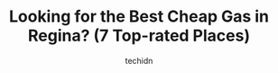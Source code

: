 ---
layout: ampstory
image: https://i0.wp.com/www.auto.or.id/wp-content/uploads/2023/06/co-op-gas-bar-0-regina-1686325114.jpeg?resize=640,853
author: techidn
featured: false
description: Regina, Saskatchewan, Canada is a haven for Cheap Gas enthusiasts, boasting an impressive array of 7 top-notch establishments. Whether youre a seasoned connoisseur or simply curious to expl
title: Looking for the Best Cheap Gas in Regina? (7 Top-rated Places)
cover:
   title: Looking for the Best Cheap Gas in Regina? (7 Top-rated Places)
   subtitle: AUTO.OR.ID
   background: https://www.auto.or.id/wp-content/uploads/2023/06/co-op-gas-bar-0-regina-1686325114.jpeg

pages: 
 - layout: thirds
   top: <h1>#1 Domo - Albert St.</h1>
   bottom: "<p>Absolutely worst service!! I was out of gas cause of construction taking forever and the guy would not allow me to put gas in because I reversed into the stall. Even thou</p>"
   background: https://www.auto.or.id/wp-content/uploads/2023/06/co-op-gas-bar-1-regina-1686325116.jpeg
   backgroundblur: true
 - layout: thirds
   top: <h1>#2 Mobil</h1>
   bottom: "<p>2055 Prince of Wales Dr, Regina, SK S4V 3A3, Canada</p>"
   background: https://www.auto.or.id/wp-content/uploads/2023/06/co-op-gas-bar-2-regina-1686325116.jpeg
   cta:
      link: https://www.auto.or.id/looking-for-the-best-cheap-gas-in-regina-7-top-rated-places/
      text: Looking for the Best Cheap Gas in Regina? (7 Top-rated Places)
 - layout: thirds
   top: <h1>#3 Esso</h1>
   bottom: "<p>2626 7th Ave, Regina, SK S4T 7V8, Canada</p>"
   background: https://images.unsplash.com/photo-1503376780353-7e6692767b70?ixlib=rb-4.0.3&ixid=MnwxMjA3fDB8MHxwaG90by1wYWdlfHx8fGVufDB8fHx8&auto=format&fit=crop&w=640&h=853&q=80
   cta:
      link: https://www.auto.or.id/looking-for-the-best-cheap-gas-in-regina-7-top-rated-places/
      text: Looking for the Best Cheap Gas in Regina? (7 Top-rated Places)
 - layout: thirds
   top: <h1>#4 Co-op Gas Bar</h1>
   bottom: "<p>1181 Argyle St N, Regina, SK S4P 3X5, Canada</p>"
   background: https://images.unsplash.com/photo-1639928846512-d22a0738138a?ixlib=rb-4.0.3&ixid=MnwxMjA3fDB8MHxwaG90by1wYWdlfHx8fGVufDB8fHx8&auto=format&fit=crop&w=640&h=853&q=80
   cta:
      link: https://www.auto.or.id/looking-for-the-best-cheap-gas-in-regina-7-top-rated-places/
      text: Looking for the Best Cheap Gas in Regina? (7 Top-rated Places)
 - layout: thirds
   top: <h1>#5 Flying J</h1>
   bottom: "<p>1511 Ross Ave E, Regina, SK S4N 7E5, Canada</p>"
   background: https://images.unsplash.com/photo-1594420307681-9abf0349f8e2?ixlib=rb-4.0.3&ixid=MnwxMjA3fDB8MHxwaG90by1wYWdlfHx8fGVufDB8fHx8&auto=format&fit=crop&w=640&h=853&q=80
   cta:
      link: https://www.auto.or.id/looking-for-the-best-cheap-gas-in-regina-7-top-rated-places/
      text: Looking for the Best Cheap Gas in Regina? (7 Top-rated Places)
 - layout: thirds
   top: <h1>#6 Regina Discount Convenience & Tobacco</h1>
   bottom: "<p>978 Winnipeg St, Regina, SK S4R 1J1, Canada</p>"
   background: https://images.unsplash.com/photo-1568616389075-7ec27e747c9a?ixlib=rb-4.0.3&ixid=MnwxMjA3fDB8MHxwaG90by1wYWdlfHx8fGVufDB8fHx8&auto=format&fit=crop&w=640&h=853&q=80
   cta:
      link: https://www.auto.or.id/looking-for-the-best-cheap-gas-in-regina-7-top-rated-places/
      text: Looking for the Best Cheap Gas in Regina? (7 Top-rated Places)
 - layout: thirds
   top: <h1>#7 Petro-Canada & Car Wash</h1>
   bottom: "<p>481 Albert St N, Regina, SK S4R 3C3, Canada</p>"
   background: https://images.unsplash.com/photo-1578659242540-6f036471ca61?ixlib=rb-4.0.3&ixid=MnwxMjA3fDB8MHxwaG90by1wYWdlfHx8fGVufDB8fHx8&auto=format&fit=crop&w=640&h=853&q=80
   cta:
      link: https://www.auto.or.id/looking-for-the-best-cheap-gas-in-regina-7-top-rated-places/
      text: Looking for the Best Cheap Gas in Regina? (7 Top-rated Places)
 - layout: thirds
   middle: Continue reading...
   background: https://images.unsplash.com/photo-1508048236731-b5ef91f7840c?ixlib=rb-4.0.3&ixid=MnwxMjA3fDB8MHxwaG90by1wYWdlfHx8fGVufDB8fHx8&auto=format&fit=crop&w=640&h=853&q=80
   cta:
      link: https://www.auto.or.id/looking-for-the-best-cheap-gas-in-regina-7-top-rated-places/
      text: Looking for the Best Cheap Gas in Regina? (7 Top-rated Places)

---